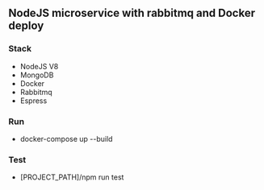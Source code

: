 ## NodeJS microservice with rabbitmq and Docker deploy

### Stack
- NodeJS V8
- MongoDB
- Docker
- Rabbitmq
- Espress

### Run
- docker-compose up --build

### Test
- [PROJECT_PATH]/npm run test

